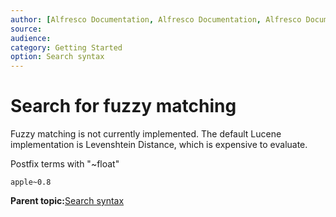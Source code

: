 ```yaml
---
author: [Alfresco Documentation, Alfresco Documentation, Alfresco Documentation]
source: 
audience: 
category: Getting Started
option: Search syntax
---
```


# Search for fuzzy matching

Fuzzy matching is not currently implemented. The default Lucene implementation is Levenshtein Distance, which is expensive to evaluate.

Postfix terms with "~float"

```
apple~0.8
```

**Parent topic:**[Search syntax](../concepts/rm-searchsyntax-intro.md)


